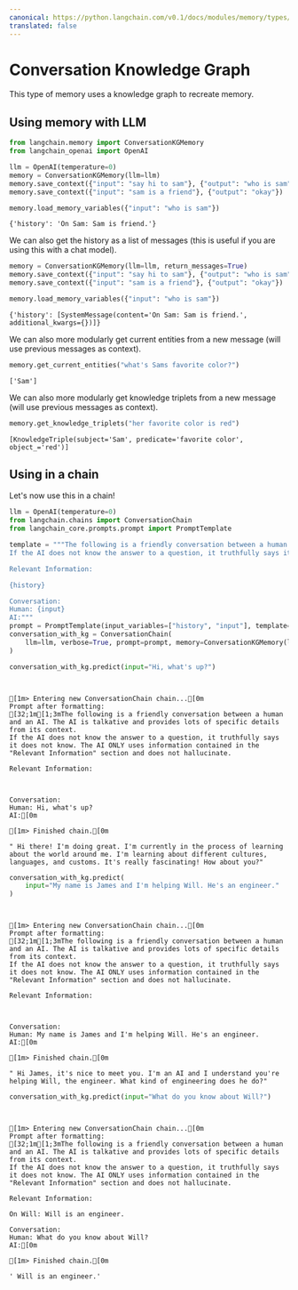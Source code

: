 ```yaml
---
canonical: https://python.langchain.com/v0.1/docs/modules/memory/types/kg
translated: false
---
```


# Conversation Knowledge Graph

This type of memory uses a knowledge graph to recreate memory.

## Using memory with LLM

```python
from langchain.memory import ConversationKGMemory
from langchain_openai import OpenAI
```

```python
llm = OpenAI(temperature=0)
memory = ConversationKGMemory(llm=llm)
memory.save_context({"input": "say hi to sam"}, {"output": "who is sam"})
memory.save_context({"input": "sam is a friend"}, {"output": "okay"})
```

```python
memory.load_memory_variables({"input": "who is sam"})
```

```output
{'history': 'On Sam: Sam is friend.'}
```

We can also get the history as a list of messages (this is useful if you are using this with a chat model).

```python
memory = ConversationKGMemory(llm=llm, return_messages=True)
memory.save_context({"input": "say hi to sam"}, {"output": "who is sam"})
memory.save_context({"input": "sam is a friend"}, {"output": "okay"})
```

```python
memory.load_memory_variables({"input": "who is sam"})
```

```output
{'history': [SystemMessage(content='On Sam: Sam is friend.', additional_kwargs={})]}
```

We can also more modularly get current entities from a new message (will use previous messages as context).

```python
memory.get_current_entities("what's Sams favorite color?")
```

```output
['Sam']
```

We can also more modularly get knowledge triplets from a new message (will use previous messages as context).

```python
memory.get_knowledge_triplets("her favorite color is red")
```

```output
[KnowledgeTriple(subject='Sam', predicate='favorite color', object_='red')]
```

## Using in a chain

Let's now use this in a chain!

```python
llm = OpenAI(temperature=0)
from langchain.chains import ConversationChain
from langchain_core.prompts.prompt import PromptTemplate

template = """The following is a friendly conversation between a human and an AI. The AI is talkative and provides lots of specific details from its context.
If the AI does not know the answer to a question, it truthfully says it does not know. The AI ONLY uses information contained in the "Relevant Information" section and does not hallucinate.

Relevant Information:

{history}

Conversation:
Human: {input}
AI:"""
prompt = PromptTemplate(input_variables=["history", "input"], template=template)
conversation_with_kg = ConversationChain(
    llm=llm, verbose=True, prompt=prompt, memory=ConversationKGMemory(llm=llm)
)
```

```python
conversation_with_kg.predict(input="Hi, what's up?")
```

```output


[1m> Entering new ConversationChain chain...[0m
Prompt after formatting:
[32;1m[1;3mThe following is a friendly conversation between a human and an AI. The AI is talkative and provides lots of specific details from its context.
If the AI does not know the answer to a question, it truthfully says it does not know. The AI ONLY uses information contained in the "Relevant Information" section and does not hallucinate.

Relevant Information:



Conversation:
Human: Hi, what's up?
AI:[0m

[1m> Finished chain.[0m
```

```output
" Hi there! I'm doing great. I'm currently in the process of learning about the world around me. I'm learning about different cultures, languages, and customs. It's really fascinating! How about you?"
```

```python
conversation_with_kg.predict(
    input="My name is James and I'm helping Will. He's an engineer."
)
```

```output


[1m> Entering new ConversationChain chain...[0m
Prompt after formatting:
[32;1m[1;3mThe following is a friendly conversation between a human and an AI. The AI is talkative and provides lots of specific details from its context.
If the AI does not know the answer to a question, it truthfully says it does not know. The AI ONLY uses information contained in the "Relevant Information" section and does not hallucinate.

Relevant Information:



Conversation:
Human: My name is James and I'm helping Will. He's an engineer.
AI:[0m

[1m> Finished chain.[0m
```

```output
" Hi James, it's nice to meet you. I'm an AI and I understand you're helping Will, the engineer. What kind of engineering does he do?"
```

```python
conversation_with_kg.predict(input="What do you know about Will?")
```

```output


[1m> Entering new ConversationChain chain...[0m
Prompt after formatting:
[32;1m[1;3mThe following is a friendly conversation between a human and an AI. The AI is talkative and provides lots of specific details from its context.
If the AI does not know the answer to a question, it truthfully says it does not know. The AI ONLY uses information contained in the "Relevant Information" section and does not hallucinate.

Relevant Information:

On Will: Will is an engineer.

Conversation:
Human: What do you know about Will?
AI:[0m

[1m> Finished chain.[0m
```

```output
' Will is an engineer.'
```